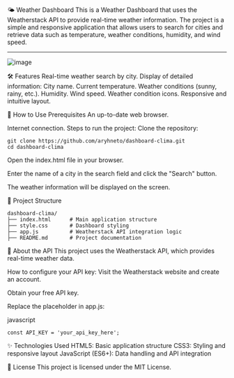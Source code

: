 🌤️ Weather Dashboard
This is a Weather Dashboard that uses the Weatherstack API to provide real-time weather information. The project is a simple and responsive application that allows users to search for cities and retrieve data such as temperature, weather conditions, humidity, and wind speed.


---

![image](https://github.com/user-attachments/assets/896e270c-36e7-4c31-a9fe-c3daf06a7bec)


🛠️ Features
  Real-time weather search by city.
  Display of detailed information:
  City name.
  Current temperature.
  Weather conditions (sunny, rainy, etc.).
  Humidity.
  Wind speed.
  Weather condition icons.
  Responsive and intuitive layout.

🚀 How to Use
  Prerequisites
  An up-to-date web browser.

Internet connection.
Steps to run the project:
Clone the repository:

```
git clone https://github.com/aryhneto/dashboard-clima.git
cd dashboard-clima
```

Open the index.html file in your browser.

Enter the name of a city in the search field and click the "Search" button.

The weather information will be displayed on the screen.

📂 Project Structure
```
dashboard-clima/
├── index.html      # Main application structure
├── style.css       # Dashboard styling
├── app.js          # Weatherstack API integration logic
├── README.md       # Project documentation
```
🔑 About the API
This project uses the Weatherstack API, which provides real-time weather data.

How to configure your API key:
Visit the Weatherstack website and create an account.

Obtain your free API key.

Replace the placeholder in app.js:

javascript
```
const API_KEY = 'your_api_key_here';

```
✨ Technologies Used
HTML5: Basic application structure
CSS3: Styling and responsive layout
JavaScript (ES6+): Data handling and API integration

📝 License
This project is licensed under the MIT License.
